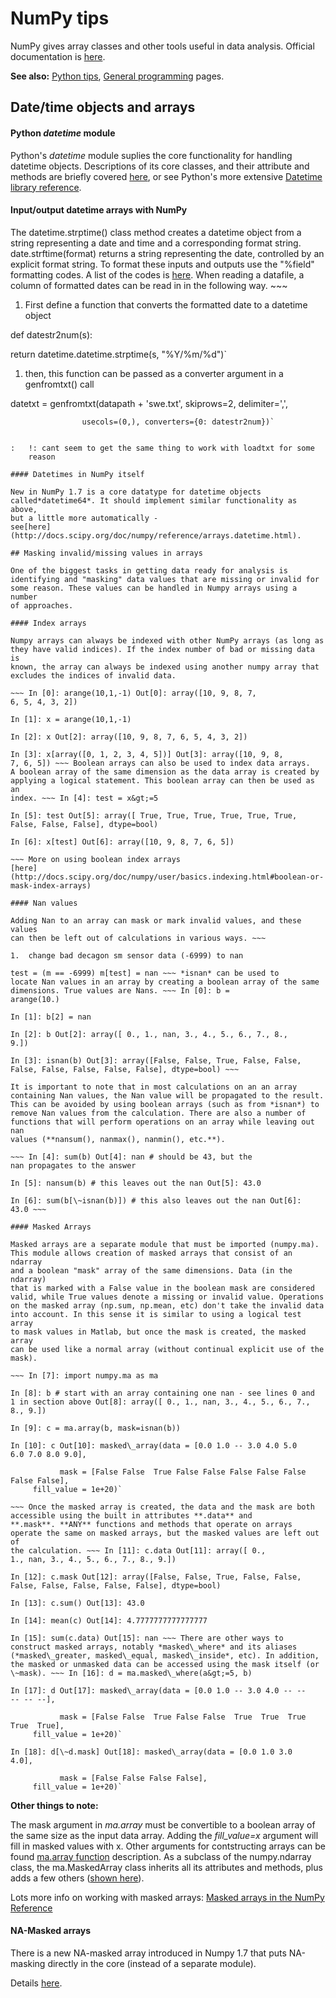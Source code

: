 # NumPy tips

NumPy gives array classes and other tools useful in data analysis.
Official documentation is [here](http://docs.scipy.org/doc/).

 **See also:** [Python tips](procedures:pythontips),
        [General programming](procedures:programming) pages.

## Date/time objects and arrays

#### Python *datetime* module

Python's *datetime* module suplies the core functionality for handling
datetime objects. Descriptions of its core classes, and their attribute
and methods are briefly covered
[here](procedures:pythontips#The_datetime_module), or see
Python's more extensive [Datetime library
reference](http://docs.python.org/library/datetime.html).

#### Input/output datetime arrays with NumPy

The datetime.strptime() class method creates a datetime object from a
string representing a date and time and a corresponding format string.
date.strftime(format) returns a string representing the date, controlled
by an explicit format string. To format these inputs and outputs use the
"%field" formatting codes. A list of the codes is
[here](http://docs.python.org/library/datetime.html#strftime-strptime-behavior).
When reading a datafile, a column of formatted dates can be read in in
the following way. ~~~

1.  First define a function that converts the formatted date to a
    datetime object

def datestr2num(s):

  return datetime.datetime.strptime(s, "%Y/%m/%d")`

1.  then, this function can be passed as a converter argument in
    a genfromtxt() call

datetxt = genfromtxt(datapath + 'swe.txt', skiprows=2, delimiter=',',

                    usecols=(0,), converters={0: datestr2num})`

~~~

:   !: cant seem to get the same thing to work with loadtxt for some
    reason

#### Datetimes in NumPy itself

New in NumPy 1.7 is a core datatype for datetime objects
called*datetime64*. It should implement similar functionality as above,
but a little more automatically -
see[here](http://docs.scipy.org/doc/numpy/reference/arrays.datetime.html).

## Masking invalid/missing values in arrays

One of the biggest tasks in getting data ready for analysis is
identifying and "masking" data values that are missing or invalid for
some reason. These values can be handled in Numpy arrays using a number
of approaches.

#### Index arrays

Numpy arrays can always be indexed with other NumPy arrays (as long as
they have valid indices). If the index number of bad or missing data is
known, the array can always be indexed using another numpy array that
excludes the indices of invalid data.

~~~ In [0]: arange(10,1,-1) Out[0]: array([10, 9, 8, 7,
6, 5, 4, 3, 2])

In [1]: x = arange(10,1,-1)

In [2]: x Out[2]: array([10, 9, 8, 7, 6, 5, 4, 3, 2])

In [3]: x[array([0, 1, 2, 3, 4, 5])] Out[3]: array([10, 9, 8,
7, 6, 5]) ~~~ Boolean arrays can also be used to index data arrays.
A boolean array of the same dimension as the data array is created by
applying a logical statement. This boolean array can then be used as an
index. ~~~ In [4]: test = x&gt;=5

In [5]: test Out[5]: array([ True, True, True, True, True, True,
False, False, False], dtype=bool)

In [6]: x[test] Out[6]: array([10, 9, 8, 7, 6, 5])

~~~ More on using boolean index arrays
[here](http://docs.scipy.org/doc/numpy/user/basics.indexing.html#boolean-or-mask-index-arrays)

#### Nan values

Adding Nan to an array can mask or mark invalid values, and these values
can then be left out of calculations in various ways. ~~~

1.  change bad decagon sm sensor data (-6999) to nan

test = (m == -6999) m[test] = nan ~~~ *isnan* can be used to
locate Nan values in an array by creating a boolean array of the same
dimensions. True values are Nans. ~~~ In [0]: b =
arange(10.)

In [1]: b[2] = nan

In [2]: b Out[2]: array([ 0., 1., nan, 3., 4., 5., 6., 7., 8.,
9.])

In [3]: isnan(b) Out[3]: array([False, False, True, False, False,
False, False, False, False, False], dtype=bool) ~~~

It is important to note that in most calculations on an an array
containing Nan values, the Nan value will be propagated to the result.
This can be avoided by using boolean arrays (such as from *isnan*) to
remove Nan values from the calculation. There are also a number of
functions that will perform operations on an array while leaving out nan
values (**nansum(), nanmax(), nanmin(), etc.**).

~~~ In [4]: sum(b) Out[4]: nan # should be 43, but the
nan propagates to the answer

In [5]: nansum(b) # this leaves out the nan Out[5]: 43.0

In [6]: sum(b[\~isnan(b)]) # this also leaves out the nan Out[6]:
43.0 ~~~

#### Masked Arrays

Masked arrays are a separate module that must be imported (numpy.ma).
This module allows creation of masked arrays that consist of an ndarray
and a boolean "mask" array of the same dimensions. Data (in the ndarray)
that is marked with a False value in the boolean mask are considered
valid, while True values denote a missing or invalid value. Operations
on the masked array (np.sum, np.mean, etc) don't take the invalid data
into account. In this sense it is similar to using a logical test array
to mask values in Matlab, but once the mask is created, the masked array
can be used like a normal array (without continual explicit use of the
mask).

~~~ In [7]: import numpy.ma as ma

In [8]: b # start with an array containing one nan - see lines 0 and
1 in section above Out[8]: array([ 0., 1., nan, 3., 4., 5., 6., 7.,
8., 9.])

In [9]: c = ma.array(b, mask=isnan(b))

In [10]: c Out[10]: masked\_array(data = [0.0 1.0 -- 3.0 4.0 5.0
6.0 7.0 8.0 9.0],

           mask = [False False  True False False False False False False False],
     fill_value = 1e+20)`

~~~ Once the masked array is created, the data and the mask are both
accessible using the built in attributes **.data** and
**.mask**. **ANY** functions and methods that operate on arrays
operate the same on masked arrays, but the masked values are left out of
the calculation. ~~~ In [11]: c.data Out[11]: array([ 0.,
1., nan, 3., 4., 5., 6., 7., 8., 9.])

In [12]: c.mask Out[12]: array([False, False, True, False, False,
False, False, False, False, False], dtype=bool)

In [13]: c.sum() Out[13]: 43.0

In [14]: mean(c) Out[14]: 4.7777777777777777

In [15]: sum(c.data) Out[15]: nan ~~~ There are other ways to
construct masked arrays, notably *masked\_where* and its aliases
(*masked\_greater, masked\_equal, masked\_inside*, etc). In addition,
the masked or unmasked data can be accessed using the mask itself (or
\~mask). ~~~ In [16]: d = ma.masked\_where(a&gt;=5, b)

In [17]: d Out[17]: masked\_array(data = [0.0 1.0 -- 3.0 4.0 -- --
-- -- --],

           mask = [False False  True False False  True  True  True  True  True],
     fill_value = 1e+20)`

In [18]: d[\~d.mask] Out[18]: masked\_array(data = [0.0 1.0 3.0
4.0],

           mask = [False False False False],
     fill_value = 1e+20)`

~~~

 **Other things to note:**

The mask argument in *ma.array* must be convertible to a boolean array
of the same size as the input data array. Adding the *fill\_value=x*
argument will fill in masked values with x. Other arguments for
contstructing arrays can be found [ma.array
function](http://docs.scipy.org/doc/numpy/reference/generated/numpy.ma.array.html#numpy.ma.array)
description. As a subclass of the numpy.ndarray class, the
ma.MaskedArray class inherits all its attributes and methods, plus adds
a few others ([shown
here](http://docs.scipy.org/doc/numpy/reference/maskedarray.baseclass.html#numpy.ma.MaskedArray)).

Lots more info on working with masked arrays: [Masked arrays in the
NumPy
Reference](http://docs.scipy.org/doc/numpy/reference/maskedarray.html)

#### NA-Masked arrays

There is a new NA-masked array introduced in Numpy 1.7 that puts
NA-masking directly in the core (instead of a separate module).

Details
[here](http://docs.scipy.org/doc/numpy/reference/arrays.maskna.html).
